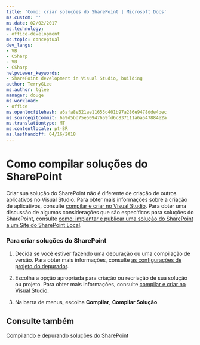 ```yaml
---
title: 'Como: criar soluções do SharePoint | Microsoft Docs'
ms.custom: ''
ms.date: 02/02/2017
ms.technology:
- office-development
ms.topic: conceptual
dev_langs:
- VB
- CSharp
- VB
- CSharp
helpviewer_keywords:
- SharePoint development in Visual Studio, building
author: TerryGLee
ms.author: tglee
manager: douge
ms.workload:
- office
ms.openlocfilehash: a6afa8e521ae11653d401b97a286e9478dde4bec
ms.sourcegitcommit: 6a9d5bd75e50947659fd6c837111a6a547884e2a
ms.translationtype: MT
ms.contentlocale: pt-BR
ms.lasthandoff: 04/16/2018
---
```

# <a name="how-to-build-sharepoint-solutions"></a>Como compilar soluções do SharePoint
  Criar sua solução do SharePoint não é diferente de criação de outros aplicativos no Visual Studio. Para obter mais informações sobre a criação de aplicativos, consulte [compilar e criar no Visual Studio](/visualstudio/ide/compiling-and-building-in-visual-studio). Para obter uma discussão de algumas considerações que são específicos para soluções do SharePoint, consulte [como: implantar e publicar uma solução do SharePoint a um Site do SharePoint Local](../sharepoint/how-to-deploy-and-publish-a-sharepoint-solution-to-a-local-sharepoint-site.md).  
  
### <a name="to-build-sharepoint-solutions"></a>Para criar soluções do SharePoint  
  
1.  Decida se você estiver fazendo uma depuração ou uma compilação de versão. Para obter mais informações, consulte [as configurações de projeto do depurador](/visualstudio/debugger/debugger-project-settings).  
  
2.  Escolha a opção apropriada para criação ou recriação de sua solução ou projeto. Para obter mais informações, consulte [compilar e criar no Visual Studio](/visualstudio/ide/compiling-and-building-in-visual-studio).  
  
3.  Na barra de menus, escolha **Compilar**, **Compilar Solução**.  
  
## <a name="see-also"></a>Consulte também  
 [Compilando e depurando soluções do SharePoint](../sharepoint/building-and-debugging-sharepoint-solutions.md)  
  
  
